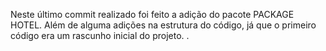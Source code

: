 Neste último commit realizado foi feito a adição do pacote PACKAGE HOTEL. Além de alguma adições na estrutura do código, já que o primeiro código era um rascunho inicial do projeto.
.

